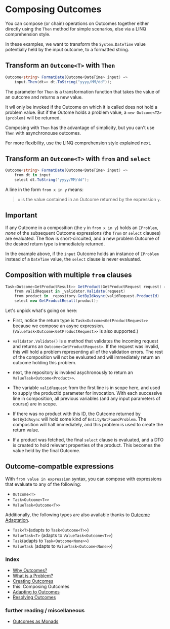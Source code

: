 # Composing Outcomes

You can compose (or chain) operations on Outcomes together either directly using the `Then` method for simple scenarios, else via a LINQ comprehension style.

In these examples, we want to transform the `System.DateTime` value potentially held by the input outcome, to a formatted string.
## Transform an `Outcome<T>` with `Then`

```csharp
Outcome<string> FormatDate(Outcome<DateTime> input) =>
    input.Then(dt=> dt.ToString("yyyy/MM/dd"));
```
The parameter for `Then` is a transformation function that takes the value of an outcome and returns a new value. 

It wll only be invoked if the Outcome on which it is called does not hold a problem value.
But if the Outome holds a problem value, a `new Outcome<T2>(problem)` will be returned.

Composing with `Then` has the advantage of simplicity, but you can't use `Then` with asynchronouse outcomes.

For more flexibility, use the LINQ comprehension style explained next.

## Transform an `Outcome<T>` with `from` and `select`

```csharp
Outcome<string> FormatDate(Outcome<DateTime> input) =>
    from dt in input
    select dt.ToString("yyyy/MM/dd");
```

A line in the form `from x in y` means:
> `x` is the value contained in an Outcome returned by the expression `y`.

## Important
If any Outcome in a composition (the `y` in `from x in y`) holds an `IProblem`, *none* of the subsequent Outcome expressions (the `from` or `select` clauses) are evaluated. 
The flow is short-circuited, and a new problem Outcome of the desired return type is immediately returned.

In the example above, if the `input` Outcome holds an instance of `IProblem` instead of a `DateTime` value, the `select` clause is never evaluated.

## Composition with multiple `from` clauses

```csharp
Task<Outcome<GetProductResult>> GetProduct(GetProductRequest request) =>
    from validRequest in _validator.Validate(request)
    from product in _repository.GetByIdAsync(validRequest.ProductId)
    select new GetProductResult(product);
```
Let's unpick what's going on here:

- First, notice the return type is `Task<Outcome<GetProductRequest>>` because we compose an async expression. (`ValueTask<Outcome<GetProductRequest>>` is also supported.)

- `validator.Validate()` is a method that validates the incoming request and returns an `Outcome<GetProductRequest>`. If the request was invalid, this will hold a problem representing all of the validation errors. 
The rest of the composition will not be evaluated and will immediately return an outcome holding this problem.

- next, the repository is invoked asychronously to return an `ValueTask<Outcome<Product>>`.

- The variable `validRequest` from the first line is in scope here, and used to supply the productId parameter for invocation. 
With each successive line in composition, all previous variables (and any input parameters of course) are in scope.

- If there was no product with this ID, the Outcome returned by `GetByIdAsync` will hold some kind of `EntityNotFoundProblem`. The composition will halt immediately, and this problem is used to create the return value.

- If a product was fetched, the final `select` clause is evaluated, and a DTO is created to hold relevant properties of the product. This becomes the value held by the final Outcome.

## Outcome-compatble expressions
With `from value in expression` syntax, you can compose with expressions that evaluate to any of the following:

- `Outcome<T>`
- `Task<Outcome<T>>`
- `ValueTask<Outcome<T>>`

Additionally, the following types are also available thanks to [Outcome Adaptation](outcome-adaptation.md).

- `Task<T>`(adapts to `Task<Outcome<T>>`)
- `ValueTask<T>` (adapts to `ValueTask<Outcome<T>>`)
- `Task`(adapts to `Task<Outcome<None>>`)
- `ValueTask` (adapts to `ValueTask<Outcome<None>>`)

### Index
- [Why Outcomes?](../readme.md)
- [What is a Problem?](what-is-a-problem.md)
- [Creating Outcomes](creating-outcomes.md)
- this: Composing Outcomes
- [Adapting to Outcomes](outcome-adaptation.md)
- [Resolving Outcomes](resolving-outcomes.md)

### further reading / miscellaneous
- [Outcomes as Monads](./docs/outcomes-as-monads.md)